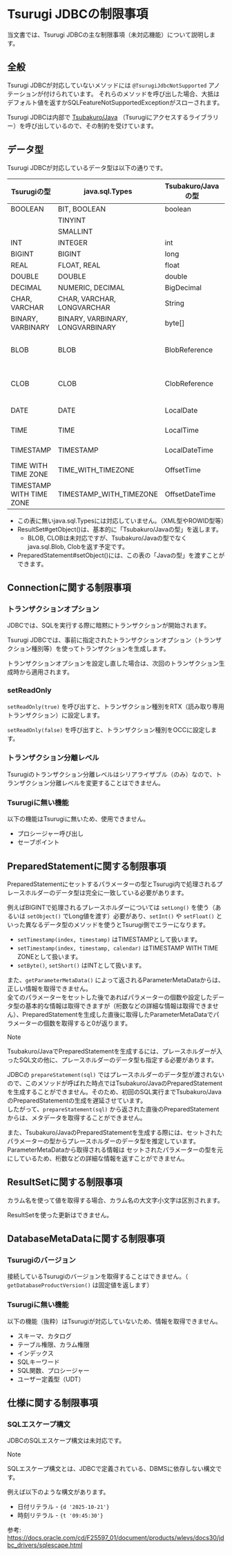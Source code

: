 # Tsurugi JDBCの制限事項

当文書では、Tsurugi JDBCの主な制限事項（未対応機能）について説明します。

## 全般

Tsurugi JDBCが対応していないメソッドには `@TsurugiJdbcNotSupported` アノテーションが付けられています。
それらのメソッドを呼び出した場合、大抵はデフォルト値を返すかSQLFeatureNotSupportedExceptionがスローされます。

Tsurugi JDBCは内部で  [Tsubakuro/Java](https://github.com/project-tsurugi/tsubakuro) （Tsurugiにアクセスするライブラリー）を呼び出しているので、その制約を受けています。

## データ型

Tsurugi JDBCが対応しているデータ型は以下の通りです。

| Tsurugiの型              | java.sql.Types                   | Tsubakuro/Javaの型 | Javaの型                          | 備考   |
| ------------------------ | -------------------------------- | ------------------ | --------------------------------- | ------ |
| BOOLEAN                  | BIT, BOOLEAN                     | boolean            | boolean                           |        |
|                          | TINYINT                          |                    | byte                              |        |
|                          | SMALLINT                         |                    | short                             |        |
| INT                      | INTEGER                          | int                | int                               |        |
| BIGINT                   | BIGINT                           | long               | long                              |        |
| REAL                     | FLOAT, REAL                      | float              | float                             |        |
| DOUBLE                   | DOUBLE                           | double             | double                            |        |
| DECIMAL                  | NUMERIC, DECIMAL                 | BigDecimal         | BigDecimal                        |        |
| CHAR, VARCHAR            | CHAR, VARCHAR, LONGVARCHAR       | String             | String                            |        |
| BINARY, VARBINARY        | BINARY, VARBINARY, LONGVARBINARY | byte[]             | byte[]                            |        |
| BLOB                     | BLOB                             | BlobReference      | java.sql.Blob                     | 未対応 |
| CLOB                     | CLOB                             | ClobReference      | java.sql.Clob                     | 未対応 |
| DATE                     | DATE                             | LocalDate          | java.sql.Date, LocalDate          |        |
| TIME                     | TIME                             | LocalTime          | java.sql.Time, LocalTime          |        |
| TIMESTAMP                | TIMESTAMP                        | LocalDateTime      | java.sql.Timestamp, LocalDateTime |        |
| TIME WITH TIME ZONE      | TIME_WITH_TIMEZONE               | OffsetTime         | OffsetTime                        |        |
| TIMESTAMP WITH TIME ZONE | TIMESTAMP_WITH_TIMEZONE          | OffsetDateTime     | OffsetDateTime, ZonedDateTime     |        |

- この表に無いjava.sql.Typesには対応していません。（XML型やROWID型等）
- ResultSet#getObject()は、基本的に「Tsubakuro/Javaの型」を返します。
  - BLOB, CLOBは未対応ですが、Tsubakuro/Javaの型でなくjava.sql.Blob, Clobを返す予定です。
- PreparedStatement#setObject()には、この表の「Javaの型」を渡すことができます。

## Connectionに関する制限事項

### トランザクションオプション

JDBCでは、SQLを実行する際に暗黙にトランザクションが開始されます。

Tsurugi JDBCでは、事前に指定されたトランザクションオプション（トランザクション種別等）を使ってトランザクションを生成します。

トランザクションオプションを設定し直した場合は、次回のトランザクション生成時から適用されます。

### setReadOnly

`setReadOnly(true)` を呼び出すと、トランザクション種別をRTX（読み取り専用トランザクション）に設定します。

`setReadOnly(false)` を呼び出すと、トランザクション種別をOCCに設定します。

### トランザクション分離レベル

Tsurugiのトランザクション分離レベルはシリアライザブル（のみ）なので、トランザクション分離レベルを変更することはできません。

### Tsurugiに無い機能

以下の機能はTsurugiに無いため、使用できません。

- プロシージャー呼び出し
- セーブポイント

## PreparedStatementに関する制限事項

PreparedStatementにセットするパラメーターの型とTsurugi内で処理されるプレースホルダーのデータ型は完全に一致している必要があります。

例えばBIGINTで処理されるプレースホルダーについては `setLong()` を使う（あるいは `setObject()` でLong値を渡す）必要があり、`setInt()` や `setFloat()` といった異なるデータ型のメソッドを使うとTsurugi側でエラーになります。

- `setTimestamp(index, timestamp)` はTIMESTAMPとして扱います。
- `setTimestamp(index, timestamp, calendar)` はTIMESTAMP WITH TIME ZONEとして扱います。
- `setByte()`, `setShort()` はINTとして扱います。

また、`getParameterMetaData()` によって返されるParameterMetaDataからは、正しい情報を取得できません。  
全てのパラメーターをセットした後であればパラメーターの個数や設定したデータ型の基本的な情報は取得できますが（桁数などの詳細な情報は取得できません）、PreparedStatementを生成した直後に取得したParameterMetaDataでパラメーターの個数を取得すると0が返ります。

> [!NOTE]
>
> Tsubakuro/JavaでPreparedStatementを生成するには、プレースホルダーが入ったSQL文の他に、プレースホルダーのデータ型も指定する必要があります。
>
> JDBCの `prepareStatement(sql)` ではプレースホルダーのデータ型が渡されないので、このメソッドが呼ばれた時点ではTsubakuro/JavaのPreparedStatementを生成することができません。そのため、初回のSQL実行までTsubakuro/JavaのPreparedStatementの生成を遅延させています。  
> したがって、`prepareStatement(sql)` から返された直後のPreparedStatementからは、メタデータを取得することができません。
>
> また、Tsubakuro/JavaのPreparedStatementを生成する際には、セットされたパラメーターの型からプレースホルダーのデータ型を推定しています。  
> ParameterMetaDataから取得される情報は セットされたパラメーターの型を元にしているため、桁数などの詳細な情報を返すことができません。

## ResultSetに関する制限事項

カラム名を使って値を取得する場合、カラム名の大文字小文字は区別されます。

ResultSetを使った更新はできません。

## DatabaseMetaDataに関する制限事項

### Tsurugiのバージョン

接続しているTsurugiのバージョンを取得することはできません。（ `getDatabaseProductVersion()` は固定値を返します）

### Tsurugiに無い機能

以下の機能（抜粋）はTsurugiが対応していないため、情報を取得できません。

- スキーマ、カタログ
- テーブル権限、カラム権限
- インデックス
- SQLキーワード
- SQL関数、プロシージャー
- ユーザー定義型（UDT）

## 仕様に関する制限事項

### SQLエスケープ構文

JDBCのSQLエスケープ構文は未対応です。

> [!NOTE]
>
> SQLエスケープ構文とは、JDBCで定義されている、DBMSに依存しない構文です。
>
> 例えば以下のような構文があります。
>
> - 日付リテラル - `{d '2025-10-21'}`
> - 時刻リテラル - `{t '09:45:30'}`
>
> 参考:  https://docs.oracle.com/cd/F25597_01/document/products/wlevs/docs30/jdbc_drivers/sqlescape.html
